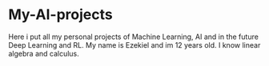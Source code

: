 # My-AI-projects
Here i put all my personal projects of Machine Learning, AI and in the future Deep Learning and RL. My name is Ezekiel and im 12 years old. I know linear algebra and calculus.
